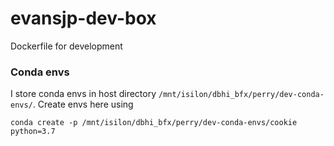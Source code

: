 # evansjp-dev-box
Dockerfile for development

### Conda envs
I store conda envs in host directory `/mnt/isilon/dbhi_bfx/perry/dev-conda-envs/`. Create envs here using
```
conda create -p /mnt/isilon/dbhi_bfx/perry/dev-conda-envs/cookie python=3.7
```
